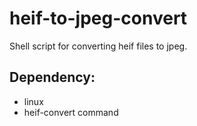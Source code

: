 # heif-to-jpeg-convert
Shell script for converting heif files to jpeg.

## Dependency:
- linux
- heif-convert command
